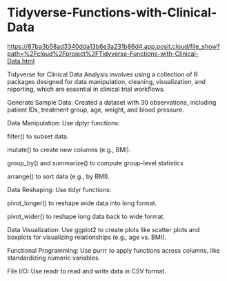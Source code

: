 # Tidyverse-Functions-with-Clinical-Data

https://87ba3b58ad3340dda13b6e3a231b86d4.app.posit.cloud/file_show?path=%2Fcloud%2Fproject%2FTidyverse-Functions-with-Clinical-Data.html   

Tidyverse for Clinical Data Analysis involves using a collection of R packages designed for data manipulation, cleaning, visualization, and reporting, which are essential in clinical trial workflows.     

Generate Sample Data: Created a dataset with 30 observations, including patient IDs, treatment group, age, weight, and blood pressure.         
    
Data Manipulation: Use dplyr functions:

filter() to subset data.

mutate() to create new columns (e.g., BMI).

group_by() and summarize() to compute group-level statistics

arrange() to sort data (e.g., by BMI).

Data Reshaping: Use tidyr functions:

pivot_longer() to reshape wide data into long format.

pivot_wider() to reshape long data back to wide format.

Data Visualization: Use ggplot2 to create plots like scatter plots and boxplots for visualizing relationships (e.g., age vs. BMI).

Functional Programming: Use purrr to apply functions across columns, like standardizing numeric variables.

File I/O: Use readr to read and write data in CSV format.    
